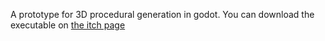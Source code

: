 A prototype for 3D procedural generation in godot.
You can download the executable on [the itch page](https://andres-dev.itch.io/randamatch)
